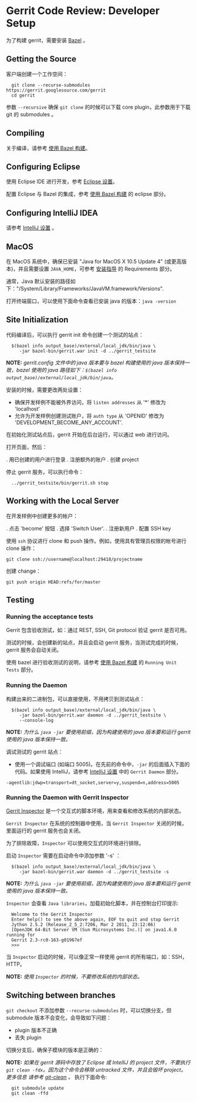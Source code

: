 # Gerrit Code Review: Developer Setup

为了构建 gerrit，需要安装 [Bazel](https://bazel.build/) 。

## Getting the Source

客户端创建一个工作空间：

```
  git clone --recurse-submodules https://gerrit.googlesource.com/gerrit
  cd gerrit
```

参数 `--recursive` 确保 `git clone` 的时候可以下载 core plugin，此参数用于下载 git 的 submodules 。

## Compiling

关于编译，请参考 [使用 Bazel 构建](dev-bazel.md)。

## Configuring Eclipse

使用 Eclipse IDE 进行开发，参考 [Eclipse 设置](dev-eclipse.md)。

配置 Eclipse 与 Bazel 的集成，参考 [使用 Bazel 构建](dev-bazel.md) 的 eclipse 部分。

## Configuring IntelliJ IDEA

请参考 [IntelliJ 设置](dev-intellij.md) 。

## MacOS

在 MacOS 系统中，确保已安装 "Java for MacOS X 10.5 Update 4" (或更高版本)，并且需要设置 `JAVA_HOME`，可参考 [安装指导](install.md) 的 Requirements 部分。

通常，Java 默认安装的路径如下："/System/Library/Frameworks/JavaVM.framework/Versions".

打开终端窗口，可以使用下面命令查看已安装 java 的版本：`java -version`

## Site Initialization

代码编译后，可以执行 gerrit init 命令创建一个测试的站点：

```shell
  $(bazel info output_base)/external/local_jdk/bin/java \
     -jar bazel-bin/gerrit.war init -d ../gerrit_testsite
```
**NOTE:**
*gerrit.config 文件中的 java 版本要与 bazel 构建使用的 java 版本保持一致，bazel 使用的 java 路径如下：`$(bazel info output_base)/external/local_jdk/bin/java`。*

安装的时候，需要更改两处设置：

*  确保开发样例不能被外界访问，将 `listen addresses` 从 '*' 修改为 'localhost'
*  允许为开发样例创建测试账户，将 `auth type` 从 'OPENID' 修改为 'DEVELOPMENT_BECOME_ANY_ACCOUNT'.

在初始化测试站点后，gerrit 开始在后台运行，可以通过 web 进行访问。

打开页面，然后：

.  用已创建的用户进行登录
.  注册额外的账户
.  创建 project

停止 gerrit 服务，可以执行命令：

```shell
  ../gerrit_testsite/bin/gerrit.sh stop
```

## Working with the Local Server

在开发样例中创建更多的帐户：

.  点击 'become' 按钮
.  选择 'Switch User'.
.  注册新用户
.  配置 SSH key

使用 `ssh` 协议进行 clone 和 push 操作。例如，使用具有管理员权限的帐号进行 clone 操作：

```shell
git clone ssh://username@localhost:29418/projectname
```

创建 change：

```shell
git push origin HEAD:refs/for/master
```

## Testing

### Running the acceptance tests

Gerrit 包含验收测试，如：通过 REST, SSH, Git protocol 验证 gerrit 是否可用。

测试的时候，会创建新的站点，并且会启动 gerrit 服务，当测试完成的时候，gerrit 服务会自动关闭。

使用 bazel 进行验收测试的说明，请参考 [使用 Bazel 构建](dev-bazel.md) 的 `Running Unit Tests` 部分。

### Running the Daemon

构建出来的二进制包，可以直接使用，不用拷贝到测试站点：

```shell
  $(bazel info output_base)/external/local_jdk/bin/java \
     -jar bazel-bin/gerrit.war daemon -d ../gerrit_testsite \
     --console-log
```

**NOTE:**
*为什么 `java -jar` 要使用前缀，因为构建使用的 java 版本要和运行 gerrit 使用的 java 版本保持一致。*

调试测试的 gerrit 站点：

* 使用一个调试端口 (如端口 5005)。在先前的命令中，`-jar` 的后面插入下面的代码。如果使用 IntelliJ，请参考 [IntelliJ 设置](dev-intellij.md) 中的 `Gerrit Daemon` 部分。

```
-agentlib:jdwp=transport=dt_socket,server=y,suspend=n,address=5005
```

### Running the Daemon with Gerrit Inspector

[Gerrit Inspector](dev-inspector.md) 是一个交互式的脚本环境，用来查看和修改系统的内部状态。

`Gerrit Inspector` 在系统的控制器中使用，当 `Gerrit Inspector` 关闭的时候，里面运行的 gerrit 服务也会关闭。

为了排除故障，`Inspector` 可以使用交互式的环境进行排除。

启动 `Inspector` 需要在启动命令中添加参数 '-s' ：

```shell
  $(bazel info output_base)/external/local_jdk/bin/java \
     -jar bazel-bin/gerrit.war daemon -d ../gerrit_testsite -s
```

**NOTE:**
*为什么 `java -jar` 要使用前缀，因为构建使用的 java 版本要和运行 gerrit 使用的 java 版本保持一致。*

`Inspector` 会查看 `Java libraries`，加载初始化脚本，并在控制台打印提示:

```
  Welcome to the Gerrit Inspector
  Enter help() to see the above again, EOF to quit and stop Gerrit
  Jython 2.5.2 (Release_2_5_2:7206, Mar 2 2011, 23:12:06)
  [OpenJDK 64-Bit Server VM (Sun Microsystems Inc.)] on java1.6.0 running for
  Gerrit 2.3-rc0-163-g01967ef
  >>>
```

当 `Inspector` 启动的时候，可以像正常一样使用 gerrit 的所有端口，如：SSH，HTTP。

**NOTE:**
*使用 `Inspector` 的时候，不要修改系统的内部状态。*

## Switching between branches

`git checkout` 不添加参数 `--recurse-submodules` 时，可以切换分支，但 submodule 版本不会变化，会导致如下问题：

*  plugin 版本不正确
*  丢失 plugin

切换分支后，确保子模块的版本是正确的：

**NOTE:**
*如果在 gerrit 源码中存放了 Eclipse 或 IntelliJ 的 project 文件，不要执行 `git clean -fdx`。因为这个命令会移除 untracked 文件，并且会毁坏 project。更多信息 请参考 [git-clean](https://git-scm.com/docs/git-clean) 。*
执行下面命令:

```shell
  git submodule update
  git clean -ffd
```


